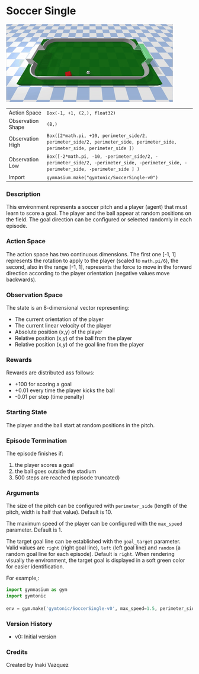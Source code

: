 # Soccer Single

![Soccer single](images/soccer_single_continuous.gif)


|   |   |
|---|---|
| Action Space | `Box(-1, +1, (2,), float32)` |
| Observation Shape | `(8,)` |
| Observation High | `Box([2*math.pi, +10, perimeter_side/2, perimeter_side/2, perimeter_side, perimeter_side, perimeter_side, perimeter_side ])` |
| Observation Low | `Box([-2*math.pi, -10, -perimeter_side/2, -perimeter_side/2, -perimeter_side, -perimeter_side, -perimeter_side, -perimeter_side ] )` |
| Import | `gymnasium.make("gymtonic/SoccerSingle-v0")` | 


### Description
This environment represents a soccer pitch and a player (agent) that must learn to score a goal. The player and the ball appear at random positions on the field. The goal direction can be configured or selected randomly in each episode.

### Action Space
The action space has two continuous dimensions. The first one [-1, 1] represents the rotation to apply to the player (scaled to `math.pi/6`), the second, also in the range [-1, 1], represents the force to move in the forward direction according to the player orientation (negative values move backwards). 

### Observation Space
The state is an 8-dimensional vector representing:
- The current orientation of the player
- The current linear velocity of the player
- Absolute position (x,y) of the player
- Relative position (x,y) of the ball from the player
- Relative position (x,y) of the goal line from the player

### Rewards
Rewards are distributed ass follows:
- +100 for scoring a goal
- +0.01 every time the player kicks the ball
- -0.01 per step (time penalty)

### Starting State
The player and the ball start at random positions in the pitch.

### Episode Termination
The episode finishes if:
1) the player scores a goal
2) the ball goes outside the stadium
3) 500 steps are reached (episode truncated)

### Arguments
The size of the pitch can be configured with `perimeter_side` (length of the pitch, width is half that value). Default is 10.

The maximum speed of the player can be configured with the `max_speed` parameter. Default is 1.

The target goal line can be established with the `goal_target` parameter. Valid values are `right` (right goal line), `left` (left goal line) and `random` (a random goal line for each episode). Default is `right`. When rendering visually the environment, the target goal is displayed in a soft green color for easier identification.

For example,:
```python
import gymnasium as gym
import gymtonic

env = gym.make('gymtonic/SoccerSingle-v0', max_speed=1.5, perimeter_side=8, goal_target='random', render_mode='human')
```


### Version History
- v0: Initial version

<!-- ### References -->

### Credits
Created by Inaki Vazquez
